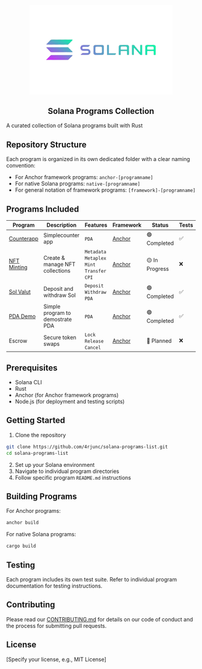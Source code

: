 <div align="center">
 <img src="./banner.png" alt="solana" width="380">

 <h2> Solana Programs Collection </h2>
</div>

A curated collection of Solana programs built with Rust

## Repository Structure

Each program is organized in its own dedicated folder with a clear naming convention:

- For Anchor framework programs: `anchor-[programname]`
- For native Solana programs: `native-[programname]`
- For general notation of framework programs: `[framework]-[programname]`

## Programs Included

| Program                                                                                     | Description                      | Features                                      | Framework                              | Status         | Tests |
| ------------------------------------------------------------------------------------------- | -------------------------------- | --------------------------------------------- | -------------------------------------- | -------------- | ----- |
| [Counterapp](https://github.com/4rjunc/solana-programs-list/tree/main/anchor-counterapp)    | Simplecounter app                | `PDA`                                         | [Anchor](https://www.anchor-lang.com/) | 🟢 Completed   | ✅    |
| [NFT Minting](https://github.com/4rjunc/solana-programs-list/tree/main/anchor-nft-metaplex) | Create & manage NFT collections  | `Metadata` `Metaplex` `Mint` `Transfer` `CPI` | [Anchor](https://www.anchor-lang.com/) | 🟡 In Progress | ❌    |
| [Sol Valut](https://github.com/4rjunc/solana-programs-list/tree/main/anchor-sol-vault)      | Deposit and withdraw Sol         | `Deposit` `Withdraw` `PDA`                    | [Anchor](https://www.anchor-lang.com/) | 🟢 Completed   | ✅    |
| [PDA Demo](https://github.com/4rjunc/solana-programs-list/tree/main/anchor-pda)             | Simple program to demostrate PDA | `PDA`                                         | [Anchor](https://www.anchor-lang.com/) | 🟢 Completed   | ✅    |
| Escrow                                                                                      | Secure token swaps               | `Lock` `Release` `Cancel`                     | [Anchor](https://www.anchor-lang.com/) | 🔴 Planned     | ❌    |

## Prerequisites

- Solana CLI
- Rust
- Anchor (for Anchor framework programs)
- Node.js (for deployment and testing scripts)

## Getting Started

1. Clone the repository

```bash
git clone https://github.com/4rjunc/solana-programs-list.git
cd solana-programs-list
```

2. Set up your Solana environment
3. Navigate to individual program directories
4. Follow specific program `README.md` instructions

## Building Programs

For Anchor programs:

```bash
anchor build
```

For native Solana programs:

```bash
cargo build
```

## Testing

Each program includes its own test suite. Refer to individual program documentation for testing instructions.

## Contributing

Please read our [CONTRIBUTING.md](CONTRIBUTING.md) for details on our code of conduct and the process for submitting pull requests.

## License

[Specify your license, e.g., MIT License]
